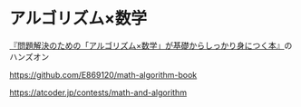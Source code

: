 # アルゴリズム×数学

[『問題解決のための「アルゴリズム×数学」が基礎からしっかり身につく本』](https://gihyo.jp/book/2022/978-4-297-12521-9)のハンズオン

https://github.com/E869120/math-algorithm-book

https://atcoder.jp/contests/math-and-algorithm
